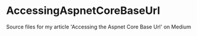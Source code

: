 # AccessingAspnetCoreBaseUrl

Source files for my article 'Accessing the Aspnet Core Base Url' on Medium

